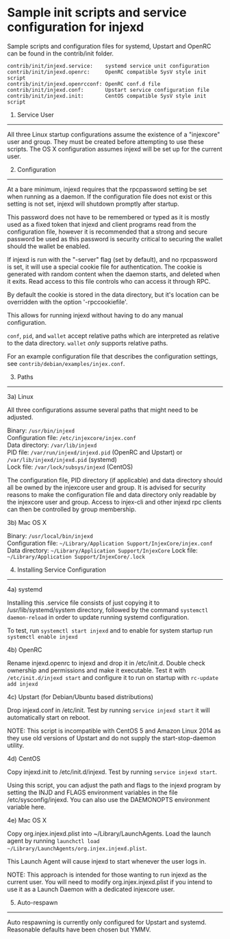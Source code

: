 Sample init scripts and service configuration for injexd
==========================================================

Sample scripts and configuration files for systemd, Upstart and OpenRC
can be found in the contrib/init folder.

    contrib/init/injexd.service:    systemd service unit configuration
    contrib/init/injexd.openrc:     OpenRC compatible SysV style init script
    contrib/init/injexd.openrcconf: OpenRC conf.d file
    contrib/init/injexd.conf:       Upstart service configuration file
    contrib/init/injexd.init:       CentOS compatible SysV style init script

1. Service User
---------------------------------

All three Linux startup configurations assume the existence of a "injexcore" user
and group.  They must be created before attempting to use these scripts.
The OS X configuration assumes injexd will be set up for the current user.

2. Configuration
---------------------------------

At a bare minimum, injexd requires that the rpcpassword setting be set
when running as a daemon.  If the configuration file does not exist or this
setting is not set, injexd will shutdown promptly after startup.

This password does not have to be remembered or typed as it is mostly used
as a fixed token that injexd and client programs read from the configuration
file, however it is recommended that a strong and secure password be used
as this password is security critical to securing the wallet should the
wallet be enabled.

If injexd is run with the "-server" flag (set by default), and no rpcpassword is set,
it will use a special cookie file for authentication. The cookie is generated with random
content when the daemon starts, and deleted when it exits. Read access to this file
controls who can access it through RPC.

By default the cookie is stored in the data directory, but it's location can be overridden
with the option '-rpccookiefile'.

This allows for running injexd without having to do any manual configuration.

`conf`, `pid`, and `wallet` accept relative paths which are interpreted as
relative to the data directory. `wallet` *only* supports relative paths.

For an example configuration file that describes the configuration settings,
see `contrib/debian/examples/injex.conf`.

3. Paths
---------------------------------

3a) Linux

All three configurations assume several paths that might need to be adjusted.

Binary:              `/usr/bin/injexd`  
Configuration file:  `/etc/injexcore/injex.conf`  
Data directory:      `/var/lib/injexd`  
PID file:            `/var/run/injexd/injexd.pid` (OpenRC and Upstart) or `/var/lib/injexd/injexd.pid` (systemd)  
Lock file:           `/var/lock/subsys/injexd` (CentOS)  

The configuration file, PID directory (if applicable) and data directory
should all be owned by the injexcore user and group.  It is advised for security
reasons to make the configuration file and data directory only readable by the
injexcore user and group.  Access to injex-cli and other injexd rpc clients
can then be controlled by group membership.

3b) Mac OS X

Binary:              `/usr/local/bin/injexd`  
Configuration file:  `~/Library/Application Support/InjexCore/injex.conf`  
Data directory:      `~/Library/Application Support/InjexCore`
Lock file:           `~/Library/Application Support/InjexCore/.lock`

4. Installing Service Configuration
-----------------------------------

4a) systemd

Installing this .service file consists of just copying it to
/usr/lib/systemd/system directory, followed by the command
`systemctl daemon-reload` in order to update running systemd configuration.

To test, run `systemctl start injexd` and to enable for system startup run
`systemctl enable injexd`

4b) OpenRC

Rename injexd.openrc to injexd and drop it in /etc/init.d.  Double
check ownership and permissions and make it executable.  Test it with
`/etc/init.d/injexd start` and configure it to run on startup with
`rc-update add injexd`

4c) Upstart (for Debian/Ubuntu based distributions)

Drop injexd.conf in /etc/init.  Test by running `service injexd start`
it will automatically start on reboot.

NOTE: This script is incompatible with CentOS 5 and Amazon Linux 2014 as they
use old versions of Upstart and do not supply the start-stop-daemon utility.

4d) CentOS

Copy injexd.init to /etc/init.d/injexd. Test by running `service injexd start`.

Using this script, you can adjust the path and flags to the injexd program by
setting the INJD and FLAGS environment variables in the file
/etc/sysconfig/injexd. You can also use the DAEMONOPTS environment variable here.

4e) Mac OS X

Copy org.injex.injexd.plist into ~/Library/LaunchAgents. Load the launch agent by
running `launchctl load ~/Library/LaunchAgents/org.injex.injexd.plist`.

This Launch Agent will cause injexd to start whenever the user logs in.

NOTE: This approach is intended for those wanting to run injexd as the current user.
You will need to modify org.injex.injexd.plist if you intend to use it as a
Launch Daemon with a dedicated injexcore user.

5. Auto-respawn
-----------------------------------

Auto respawning is currently only configured for Upstart and systemd.
Reasonable defaults have been chosen but YMMV.
